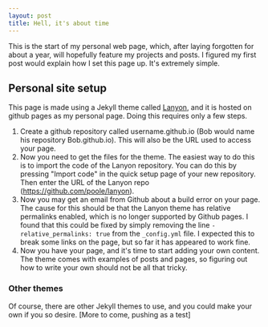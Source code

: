 ```yaml
---
layout: post
title: Hell, it's about time
---
```


This is the start of my personal web page, which, after laying forgotten for
about a year, will hopefully feature my projects and posts. I figured my first
post would explain how I set this page up. It's extremely simple.

## Personal site setup
This page is made using a Jekyll theme called [Lanyon](http://lanyon.getpoole.com),
and it is hosted on github pages as my personal page. Doing this requires only a
few steps.
1. Create a github repository called username.github.io (Bob would name his repository
  Bob.github.io). This will also be the URL used to access your page.
2. Now you need to get the files for the theme. The easiest way to do this is to
import the code of the Lanyon repository. You can do this by pressing "Import code"
in the quick setup page of your new repository. Then enter the URL of the Lanyon repo (https://github.com/poole/lanyon).
3. Now you may get an email from Github about a build error on your page. The cause for this
should be that the Lanyon theme has relative permalinks enabled, which is no longer
supported by Github pages. I found that this could be fixed by simply removing the line
`-relative_permalinks: true` from the `_config.yml` file. I expected this to break some links
on the page, but so far it has appeared to work fine.
4. Now you have your page, and it's time to start adding your own content. The theme comes with
examples of posts and pages, so figuring out how to write your own should not be all that tricky.

### Other themes
Of course, there are other Jekyll themes to use, and you could make your own if you so desire.
[More to come, pushing as a test]
